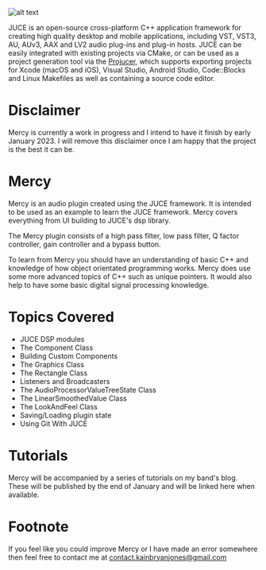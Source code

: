 ![alt text](https://assets.juce.com/juce/JUCE_banner_github.png "JUCE")

JUCE is an open-source cross-platform C++ application framework for creating high quality
desktop and mobile applications, including VST, VST3, AU, AUv3, AAX and LV2 audio plug-ins
and plug-in hosts. JUCE can be easily integrated with existing projects via CMake, or can
be used as a project generation tool via the [Projucer](https://juce.com/discover/projucer),
which supports exporting projects for Xcode (macOS and iOS), Visual Studio, Android Studio,
Code::Blocks and Linux Makefiles as well as containing a source code editor.

# Disclaimer
Mercy is currently a work in progress and I intend to have it finish by early January 2023. I will
remove this disclaimer once I am happy that the project is the best it can be.

# Mercy
Mercy is an audio plugin created using the JUCE framework. It is intended to be used as an example
to learn the JUCE framework. Mercy covers everything from UI building to JUCE's dsp library. 

The Mercy plugin consists of a high pass filter, low pass filter, Q factor controller, gain controller and
a bypass button. 

To learn from Mercy you should have an understanding of basic C++ and knowledge of how object orientated
programming works. Mercy does use some more advanced topics of C++ such as unique pointers.
It would also help to have some basic digital signal processing knowledge.

# Topics Covered
* JUCE DSP modules
* The Component Class
* Building Custom Components
* The Graphics Class
* The Rectangle Class
* Listeners and Broadcasters
* The AudioProcessorValueTreeState Class
* The LinearSmoothedValue Class
* The LookAndFeel Class
* Saving/Loading plugin state
* Using Git With JUCE

# Tutorials
Mercy will be accompanied by a series of tutorials on my band's blog. These will be published by the end of January and will be linked
here when available.

# Footnote
If you feel like you could improve Mercy or I have made an error somewhere then feel free to contact
me at <contact.kainbryanjones@gmail.com>
